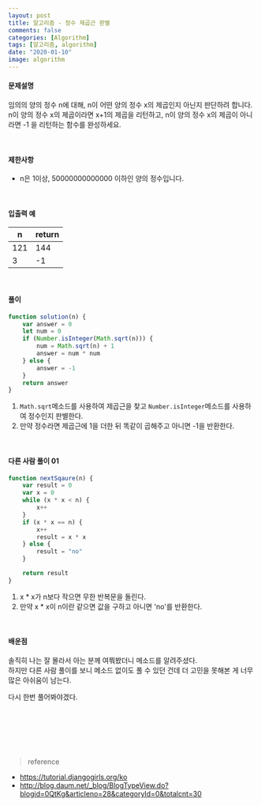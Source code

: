 ```yaml
---
layout: post
title: 알고리즘 - 정수 제곱근 판별
comments: false
categories: [Algorithm]
tags: [알고리즘, algorithm]
date: "2020-01-10"
image: algorithm
---
```


#### 문제설명

임의의 양의 정수 n에 대해, n이 어떤 양의 정수 x의 제곱인지 아닌지 판단하려 합니다.  
n이 양의 정수 x의 제곱이라면 x+1의 제곱을 리턴하고, n이 양의 정수 x의 제곱이 아니라면 -1 을 리턴하는 함수를 완성하세요.

<br>

#### 제한사항

-   n은 1이상, 50000000000000 이하인 양의 정수입니다.

<br>

#### 입출력 예

| n   | return |
| --- | ------ |
| 121 | 144    |
| 3   | -1     |

<br>

#### **풀이**

```javascript
function solution(n) {
    var answer = 0
    let num = 0
    if (Number.isInteger(Math.sqrt(n))) {
        num = Math.sqrt(n) + 1
        answer = num * num
    } else {
        answer = -1
    }
    return answer
}
```

1. `Math.sqrt`메소드를 사용하여 제곱근을 찾고 `Number.isInteger`메소드를 사용하여 정수인지 판별한다.
2. 만약 정수라면 제곱근에 1을 더한 뒤 똑같이 곱해주고 아니면 -1을 반환한다.

<br>

#### **다른 사람 풀이 01**

```javascript
function nextSqaure(n) {
    var result = 0
    var x = 0
    while (x * x < n) {
        x++
    }
    if (x * x == n) {
        x++
        result = x * x
    } else {
        result = "no"
    }

    return result
}
```

1. x \* x가 n보다 작으면 무한 반복문을 돌린다.
2. 만약 x \* x이 n이란 같으면 값을 구하고 아니면 'no'를 반환한다.

<br>

#### **배운점**

솔직히 나는 잘 몰라서 아는 분께 여쭤봤더니 메소드를 알려주셨다.  
하지만 다른 사람 풀이를 보니 메소드 없이도 풀 수 있던 건데 더 고민을 못해본 게 너무 많은 아쉬움이 남는다.

다시 한번 풀어봐야겠다.

<br><br><br><br><br>

> <subtitle>reference</subtitle>

-   https://tutorial.djangogirls.org/ko
-   http://blog.daum.net/_blog/BlogTypeView.do?blogid=0QtKg&articleno=28&categoryId=0&totalcnt=30

<br><br><br><br><br>
